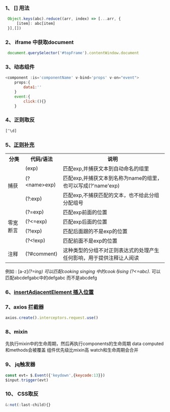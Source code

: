 ### 1、 [] 用法
```js
 Object.keys(abc).reduce((arr, index) => [...arr, {
     [item]: abc[item]
 }],[])
```
### 2、 iframe 中获取document
```js
 document.querySelector('#topFrame').contentWindow.document
```
### 3、动态组件
```js
<component :is='componentName' v-bind='props' v-on="event">
    props:{
        data1:''
    }
    event:{
        click:(){}
    }
```

### 4、正则取反
```js
[^\d]
```
### 5、[正则补充](https://deerchao.cn/tutorials/regex/regex.htm)
<table>
<tr>
    <th scope="col">分类</th>
    <th scope="col">代码/语法</th>
    <th scope="col">说明</th>
</tr>
<tr>
    <td rowspan="3">捕获</td>
    <td>(exp)</td>
    <td>匹配exp,并捕获文本到自动命名的组里</td>
</tr>

<tr>
    <td>(?&lt;name&gt;exp)</td>
    <td>匹配exp,并捕获文本到名称为name的组里，也可以写成(?'name'exp)</td>
</tr>
<tr>
    <td>(?:exp)</td>
    <td>匹配exp,不捕获匹配的文本，也不给此分组分配组号</td>
</tr>
<tr>
    <td rowspan="4">零宽断言</td>
    <td>(?=exp)</td>
    <td>匹配exp前面的位置</td>
</tr>

<tr>
    <td>(?&lt;=exp)</td>
    <td>匹配exp后面的位置</td>
</tr>
<tr>
    <td>(?!exp)</td>
    <td>匹配后面跟的不是exp的位置</td>

</tr>
<tr>
    <td>(?&lt;!exp)</td>
    <td>匹配前面不是exp的位置</td>
</tr>
<tr>
    <td rowspan="1">注释</td>
    <td>(?#comment)</td>
    <td>这种类型的分组不对正则表达式的处理产生任何影响，用于提供注释让人阅读</td>
</tr>
</table>

例如 :
[a-z]*(?=ing) 可以匹配cooking singing 中的cook与sing
(?<=abc).* 可以匹配abcdefgabc中的defgabc 而不是abcdefg

### 6、[insertAdjacentElement 插入位置](https://blog.csdn.net/stanleyhsl/article/details/104632640)
### 7、axios 拦截器
```js
axios.create().interceptors.request.use()
```
### 8、mixin
先执行mixin中的生命周期，然后再执行components的生命周期
data computed 和methods会被覆盖 组件优先级比mixin高
watch和生命周期会合并
### 9、 jq触发器
```js
const evt= $.Event({'keydown',{keycode:13}})
$input.trigger(evt)
```
### 10、 CSS取反
```js
&:not(:last-child){}
```